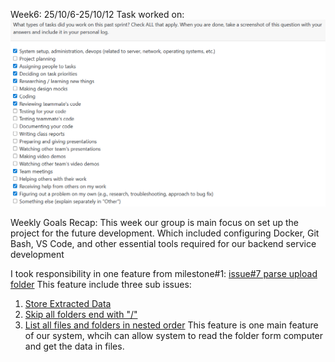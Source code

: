 Week6: 25/10/6-25/10/12
Task worked on:
![Week6PL](img/Week6PL.png)

Weekly Goals Recap:
  This week our group is main focus on set up the project for the future development.
  Which included configuring Docker, Git Bash, VS Code, and other essential tools required for our backend service development

I took responsibility in one feature from milestone#1:
  [issue#7 parse upload folder](https://github.com/COSC-499-W2025/capstone-project-team-9/issues/7#issue-3496337875)
  This feature include three sub issues:
  1. [Store Extracted Data](https://github.com/COSC-499-W2025/capstone-project-team-9/issues/33)
  2. [Skip all folders end with "/"](https://github.com/COSC-499-W2025/capstone-project-team-9/issues/34)
  3. [List all files and folders in nested order](https://github.com/COSC-499-W2025/capstone-project-team-9/issues/35)
  This feature is one main feature of our system, whcih can allow system to read the folder form computer and get the data in files.
